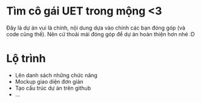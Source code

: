 # Tìm cô gái UET trong mộng <3
Đây là dự án vui là chính, nội dung dựa vào chính các bạn đóng góp (và code cũng thế). Nên cứ thoải mái đóng góp để dự án hoàn thiện hơn nhé :D

# Lộ trình
* Lên danh sách những chức năng
* Mockup giao diện đơn giản
* Tạo cấu trúc dự án trên github
* ...
